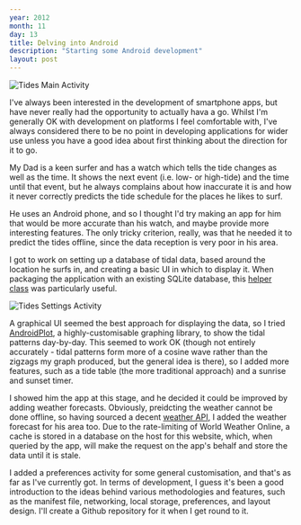 ```yaml
---
year: 2012
month: 11
day: 13
title: Delving into Android
description: "Starting some Android development"
layout: post
---
```


<img src="/media/blog/tides-main.png" alt="Tides Main Activity" class="blog-image"/>
<p>
I've always been interested in the development of smartphone apps, but have never really had the opportunity
to actually hava a go. Whilst I'm generally OK with development on platforms I feel comfortable with, I've always
considered there to be no point in developing applications for wider use unless you have a good idea about first thinking
about the direction for it to go.
</p>

<p>
My Dad is a keen surfer and has a watch which tells the tide changes as well as the time. It shows the next event (i.e. low- or high-tide)
and the time until that event, but he always complains about how inaccurate it is and how it never correctly predicts the tide 
schedule for the places he likes to surf.</p>

<p>He uses an Android phone, and so I thought I'd try making an app for him that would be more accurate than his watch, and 
maybe provide more interesting features. The only tricky criterion, really, was that he needed it to predict the tides offline, since
the data reception is very poor in his area.</p>



<p>I got to work on setting up a database of tidal data, based around the location he surfs in, and creating a basic UI in which to display it. 
When packaging the application with an existing SQLite database, this <a href="https://github.com/jgilfelt/android-sqlite-asset-helper" target="_blank">helper class</a> was particularly useful.</p>
<img src="/media/blog/tides-settings.png" alt="Tides Settings Activity" class="blog-image"/>
<p>
A graphical UI seemed the best approach for displaying the data, so I 
tried <a href="http://androidplot.com/" target="_blank">AndroidPlot</a>, a highly-customisable graphing
library, to show the tidal patterns day-by-day. This seemed to work OK (though not entirely accurately - tidal patterns form
more of a cosine wave rather than the zigzags my graph produced, but the general idea is there), so I added more features, such as 
a tide table (the more traditional approach) and a sunrise and sunset timer.
</p>



<p>I showed him the app at this stage, and he decided it could be improved by adding weather forecasts. Obviously, preidcting the 
weather cannot be done offline, so having sourced a decent <a href="http://www.worldweatheronline.com/" target="_blank">weather API</a>, 
I added the weather forecast for his area too. Due to the rate-limiting of World Weather Online, a cache is stored in a database
on the host for this website, which, when queried by the app, will make the request on the app's behalf and store the data until
it is stale.</p>

<p>I added a preferences activity for some general customisation, and that's as far as I've currently got. In terms of development,
I guess it's been a good introduction to the ideas behind various methodologies and features, such as the manifest file, networking, 
local storage, preferences, and layout design. I'll create a Github repository for it when I get round to it.</p>
